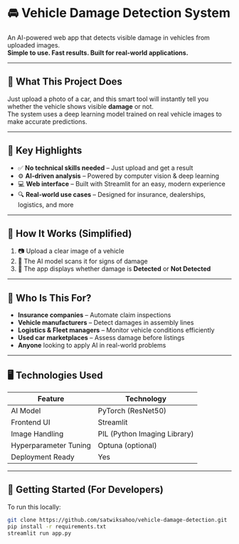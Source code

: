 # 🚘 Vehicle Damage Detection System

An AI-powered web app that detects visible damage in vehicles from uploaded images.  
**Simple to use. Fast results. Built for real-world applications.**

---

## 📸 What This Project Does

Just upload a photo of a car, and this smart tool will instantly tell you whether the vehicle shows visible **damage** or not.  
The system uses a deep learning model trained on real vehicle images to make accurate predictions.

---

## 🌟 Key Highlights

- ✅ **No technical skills needed** – Just upload and get a result
- ⚙️ **AI-driven analysis** – Powered by computer vision & deep learning
- 💻 **Web interface** – Built with Streamlit for an easy, modern experience
- 🔍 **Real-world use cases** – Designed for insurance, dealerships, logistics, and more

---

## 🧠 How It Works (Simplified)

1. 📷 Upload a clear image of a vehicle
2. 🧠 The AI model scans it for signs of damage
3. 📢 The app displays whether damage is **Detected** or **Not Detected**

---

## 💼 Who Is This For?

- **Insurance companies** – Automate claim inspections
- **Vehicle manufacturers** – Detect damages in assembly lines
- **Logistics & Fleet managers** – Monitor vehicle conditions efficiently
- **Used car marketplaces** – Assess damage before listings
- **Anyone** looking to apply AI in real-world problems

---

## 🖥️ Technologies Used

| Feature           | Technology         |
|-------------------|--------------------|
| AI Model          | PyTorch (ResNet50) |
| Frontend UI       | Streamlit          |
| Image Handling    | PIL (Python Imaging Library) |
| Hyperparameter Tuning | Optuna (optional) |
| Deployment Ready  | Yes                |

---

## 🚀 Getting Started (For Developers)

To run this locally:

```bash
git clone https://github.com/satwiksahoo/vehicle-damage-detection.git
pip install -r requirements.txt
streamlit run app.py
